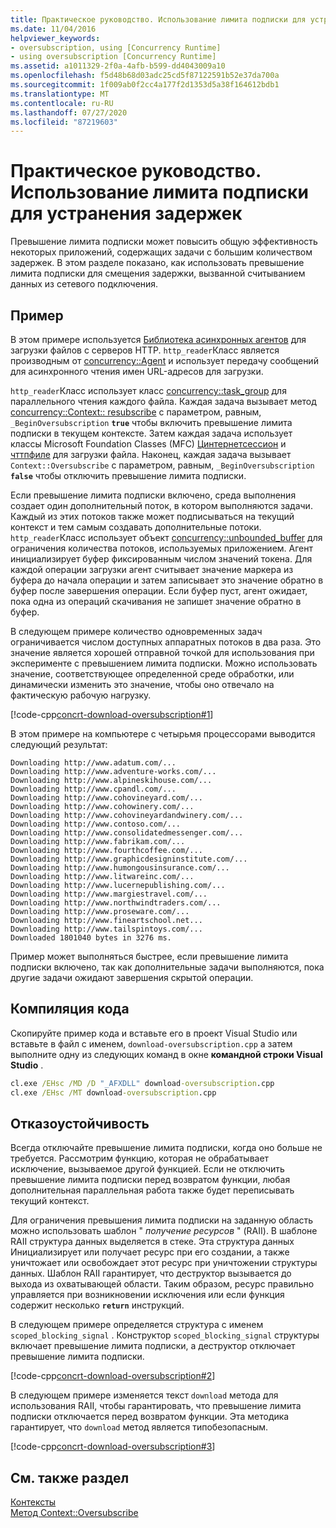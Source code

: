 ```yaml
---
title: Практическое руководство. Использование лимита подписки для устранения задержек
ms.date: 11/04/2016
helpviewer_keywords:
- oversubscription, using [Concurrency Runtime]
- using oversubscription [Concurrency Runtime]
ms.assetid: a1011329-2f0a-4afb-b599-dd4043009a10
ms.openlocfilehash: f5d48b68d03adc25cd5f87122591b52e37da700a
ms.sourcegitcommit: 1f009ab0f2cc4a177f2d1353d5a38f164612bdb1
ms.translationtype: MT
ms.contentlocale: ru-RU
ms.lasthandoff: 07/27/2020
ms.locfileid: "87219603"
---
```

# <a name="how-to-use-oversubscription-to-offset-latency"></a>Практическое руководство. Использование лимита подписки для устранения задержек

Превышение лимита подписки может повысить общую эффективность некоторых приложений, содержащих задачи с большим количеством задержек. В этом разделе показано, как использовать превышение лимита подписки для смещения задержки, вызванной считыванием данных из сетевого подключения.

## <a name="example"></a>Пример

В этом примере используется [Библиотека асинхронных агентов](../../parallel/concrt/asynchronous-agents-library.md) для загрузки файлов с серверов HTTP. `http_reader`Класс является производным от [concurrency::Agent](../../parallel/concrt/reference/agent-class.md) и использует передачу сообщений для асинхронного чтения имен URL-адресов для загрузки.

`http_reader`Класс использует класс [concurrency::task_group](reference/task-group-class.md) для параллельного чтения каждого файла. Каждая задача вызывает метод [concurrency::Context:: resubscribe](reference/context-class.md#oversubscribe) с параметром, равным, `_BeginOversubscription` **`true`** чтобы включить превышение лимита подписки в текущем контексте. Затем каждая задача использует классы Microsoft Foundation Classes (MFC) [Цинтернетсессион](../../mfc/reference/cinternetsession-class.md) и [чттпфиле](../../mfc/reference/chttpfile-class.md) для загрузки файла. Наконец, каждая задача вызывает `Context::Oversubscribe` с параметром, равным, `_BeginOversubscription` **`false`** чтобы отключить превышение лимита подписки.

Если превышение лимита подписки включено, среда выполнения создает один дополнительный поток, в котором выполняются задачи. Каждый из этих потоков также может подписываться на текущий контекст и тем самым создавать дополнительные потоки. `http_reader`Класс использует объект [concurrency::unbounded_buffer](reference/unbounded-buffer-class.md) для ограничения количества потоков, используемых приложением. Агент инициализирует буфер фиксированным числом значений токена. Для каждой операции загрузки агент считывает значение маркера из буфера до начала операции и затем записывает это значение обратно в буфер после завершения операции. Если буфер пуст, агент ожидает, пока одна из операций скачивания не запишет значение обратно в буфер.

В следующем примере количество одновременных задач ограничивается числом доступных аппаратных потоков в два раза. Это значение является хорошей отправной точкой для использования при эксперименте с превышением лимита подписки. Можно использовать значение, соответствующее определенной среде обработки, или динамически изменить это значение, чтобы оно отвечало на фактическую рабочую нагрузку.

[!code-cpp[concrt-download-oversubscription#1](../../parallel/concrt/codesnippet/cpp/how-to-use-oversubscription-to-offset-latency_1.cpp)]

В этом примере на компьютере с четырьмя процессорами выводится следующий результат:

```Output
Downloading http://www.adatum.com/...
Downloading http://www.adventure-works.com/...
Downloading http://www.alpineskihouse.com/...
Downloading http://www.cpandl.com/...
Downloading http://www.cohovineyard.com/...
Downloading http://www.cohowinery.com/...
Downloading http://www.cohovineyardandwinery.com/...
Downloading http://www.contoso.com/...
Downloading http://www.consolidatedmessenger.com/...
Downloading http://www.fabrikam.com/...
Downloading http://www.fourthcoffee.com/...
Downloading http://www.graphicdesigninstitute.com/...
Downloading http://www.humongousinsurance.com/...
Downloading http://www.litwareinc.com/...
Downloading http://www.lucernepublishing.com/...
Downloading http://www.margiestravel.com/...
Downloading http://www.northwindtraders.com/...
Downloading http://www.proseware.com/...
Downloading http://www.fineartschool.net...
Downloading http://www.tailspintoys.com/...
Downloaded 1801040 bytes in 3276 ms.
```

Пример может выполняться быстрее, если превышение лимита подписки включено, так как дополнительные задачи выполняются, пока другие задачи ожидают завершения скрытой операции.

## <a name="compiling-the-code"></a>Компиляция кода

Скопируйте пример кода и вставьте его в проект Visual Studio или вставьте в файл с именем, `download-oversubscription.cpp` а затем выполните одну из следующих команд в окне **командной строки Visual Studio** .

```cmd
cl.exe /EHsc /MD /D "_AFXDLL" download-oversubscription.cpp
cl.exe /EHsc /MT download-oversubscription.cpp
```

## <a name="robust-programming"></a>Отказоустойчивость

Всегда отключайте превышение лимита подписки, когда оно больше не требуется. Рассмотрим функцию, которая не обрабатывает исключение, вызываемое другой функцией. Если не отключить превышение лимита подписки перед возвратом функции, любая дополнительная параллельная работа также будет переписывать текущий контекст.

Для ограничения превышения лимита подписки на заданную область можно использовать шаблон " *получение ресурсов* " (RAII). В шаблоне RAII структура данных выделяется в стеке. Эта структура данных Инициализирует или получает ресурс при его создании, а также уничтожает или освобождает этот ресурс при уничтожении структуры данных. Шаблон RAII гарантирует, что деструктор вызывается до выхода из охватывающей области. Таким образом, ресурс правильно управляется при возникновении исключения или если функция содержит несколько **`return`** инструкций.

В следующем примере определяется структура с именем `scoped_blocking_signal` . Конструктор `scoped_blocking_signal` структуры включает превышение лимита подписки, а деструктор отключает превышение лимита подписки.

[!code-cpp[concrt-download-oversubscription#2](../../parallel/concrt/codesnippet/cpp/how-to-use-oversubscription-to-offset-latency_2.cpp)]

В следующем примере изменяется текст `download` метода для использования RAII, чтобы гарантировать, что превышение лимита подписки отключается перед возвратом функции. Эта методика гарантирует, что `download` метод является типобезопасным.

[!code-cpp[concrt-download-oversubscription#3](../../parallel/concrt/codesnippet/cpp/how-to-use-oversubscription-to-offset-latency_3.cpp)]

## <a name="see-also"></a>См. также раздел

[Контексты](../../parallel/concrt/contexts.md)<br/>
[Метод Context::Oversubscribe](reference/context-class.md#oversubscribe)
